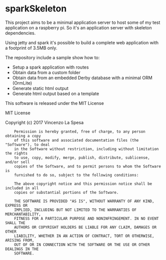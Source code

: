 # sparkSkeleton
This project aims to be a minimal application server to host some of my test application on a raspberry pi.
So it's an application server with skeleton dependencies.

Using jetty and spark it's possible to build a complete web application with a footprint of 3.5MB only.

The repository include a sample show how to:

-	Setup a spark application with routes
-	Obtain data from a custom folder
-	Obtain data from an embedded Derby database with a minimal ORM (OrmLite)
-	Generate static html output
-	Generate html output based on a template

This software is released under the MIT License 

MIT License

Copyright (c) 2017 Vincenzo La Spesa

		Permission is hereby granted, free of charge, to any person obtaining a copy
		of this software and associated documentation files (the "Software"), to deal
		in the Software without restriction, including without limitation the rights
		to use, copy, modify, merge, publish, distribute, sublicense, and/or sell
		copies of the Software, and to permit persons to whom the Software is
		furnished to do so, subject to the following conditions:

		The above copyright notice and this permission notice shall be included in all
		copies or substantial portions of the Software.

		THE SOFTWARE IS PROVIDED "AS IS", WITHOUT WARRANTY OF ANY KIND, EXPRESS OR
		IMPLIED, INCLUDING BUT NOT LIMITED TO THE WARRANTIES OF MERCHANTABILITY,
		FITNESS FOR A PARTICULAR PURPOSE AND NONINFRINGEMENT. IN NO EVENT SHALL THE
		AUTHORS OR COPYRIGHT HOLDERS BE LIABLE FOR ANY CLAIM, DAMAGES OR OTHER
		LIABILITY, WHETHER IN AN ACTION OF CONTRACT, TORT OR OTHERWISE, ARISING FROM,
		OUT OF OR IN CONNECTION WITH THE SOFTWARE OR THE USE OR OTHER DEALINGS IN THE
		SOFTWARE.